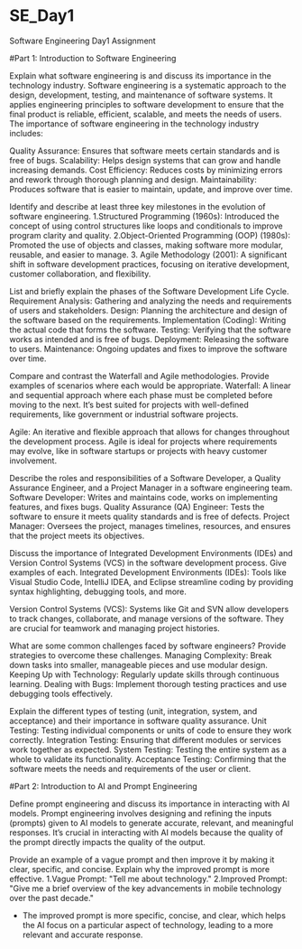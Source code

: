 # SE_Day1
Software Engineering Day1 Assignment

#Part 1: Introduction to Software Engineering

Explain what software engineering is and discuss its importance in the technology industry.
Software engineering is a systematic approach to the design, development, testing, and maintenance of software systems. It applies engineering principles to software development to ensure that the final product is reliable, efficient, scalable, and meets the needs of users. The importance of software engineering in the technology industry includes:

Quality Assurance: Ensures that software meets certain standards and is free of bugs.
Scalability: Helps design systems that can grow and handle increasing demands.
Cost Efficiency: Reduces costs by minimizing errors and rework through thorough planning and design.
Maintainability: Produces software that is easier to maintain, update, and improve over time.

Identify and describe at least three key milestones in the evolution of software engineering.
1.Structured Programming (1960s): Introduced the concept of using control structures like loops and conditionals to improve program clarity and quality.
2.Object-Oriented Programming (OOP) (1980s): Promoted the use of objects and classes, making software more modular, reusable, and easier to manage.
3. Agile Methodology (2001): A significant shift in software development practices, focusing on iterative development, customer collaboration, and flexibility.

List and briefly explain the phases of the Software Development Life Cycle.
Requirement Analysis: Gathering and analyzing the needs and requirements of users and stakeholders.
Design: Planning the architecture and design of the software based on the requirements.
Implementation (Coding): Writing the actual code that forms the software.
Testing: Verifying that the software works as intended and is free of bugs.
Deployment: Releasing the software to users.
Maintenance: Ongoing updates and fixes to improve the software over time.

Compare and contrast the Waterfall and Agile methodologies. Provide examples of scenarios where each would be appropriate.
Waterfall: A linear and sequential approach where each phase must be completed before moving to the next. It’s best suited for projects with well-defined requirements, like government or industrial software projects.

Agile: An iterative and flexible approach that allows for changes throughout the development process. Agile is ideal for projects where requirements may evolve, like in software startups or projects with heavy customer involvement.

Describe the roles and responsibilities of a Software Developer, a Quality Assurance Engineer, and a Project Manager in a software engineering team.
Software Developer: Writes and maintains code, works on implementing features, and fixes bugs.
Quality Assurance (QA) Engineer: Tests the software to ensure it meets quality standards and is free of defects.
Project Manager: Oversees the project, manages timelines, resources, and ensures that the project meets its objectives.

Discuss the importance of Integrated Development Environments (IDEs) and Version Control Systems (VCS) in the software development process. Give examples of each.
Integrated Development Environments (IDEs): Tools like Visual Studio Code, IntelliJ IDEA, and Eclipse streamline coding by providing syntax highlighting, debugging tools, and more.

Version Control Systems (VCS): Systems like Git and SVN allow developers to track changes, collaborate, and manage versions of the software. They are crucial for teamwork and managing project histories.

What are some common challenges faced by software engineers? Provide strategies to overcome these challenges.
Managing Complexity: Break down tasks into smaller, manageable pieces and use modular design.
Keeping Up with Technology: Regularly update skills through continuous learning.
Dealing with Bugs: Implement thorough testing practices and use debugging tools effectively.

Explain the different types of testing (unit, integration, system, and acceptance) and their importance in software quality assurance.
Unit Testing: Testing individual components or units of code to ensure they work correctly.
Integration Testing: Ensuring that different modules or services work together as expected.
System Testing: Testing the entire system as a whole to validate its functionality.
Acceptance Testing: Confirming that the software meets the needs and requirements of the user or client.

#Part 2: Introduction to AI and Prompt Engineering


Define prompt engineering and discuss its importance in interacting with AI models.
Prompt engineering involves designing and refining the inputs (prompts) given to AI models to generate accurate, relevant, and meaningful responses. It’s crucial in interacting with AI models because the quality of the prompt directly impacts the quality of the output.

Provide an example of a vague prompt and then improve it by making it clear, specific, and concise. Explain why the improved prompt is more effective.
1.Vague Prompt: "Tell me about technology."
2.Improved Prompt: "Give me a brief overview of the key advancements in mobile technology over the past decade."
- The improved prompt is more specific, concise, and clear, which helps the AI focus on a particular aspect of technology, leading to a more relevant and accurate response.
